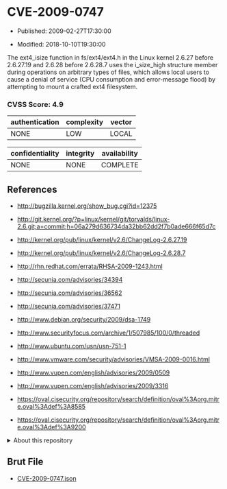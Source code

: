 # CVE-2009-0747

- Published: 2009-02-27T17:30:00

- Modified: 2018-10-10T19:30:00

The ext4_isize function in fs/ext4/ext4.h in the Linux kernel 2.6.27 before 2.6.27.19 and 2.6.28 before 2.6.28.7 uses the i_size_high structure member during operations on arbitrary types of files, which allows local users to cause a denial of service (CPU consumption and error-message flood) by attempting to mount a crafted ext4 filesystem.

### CVSS Score: **4.9**

| authentication | complexity | vector |
| --- | --- | --- |
| NONE | LOW | LOCAL |

| confidentiality | integrity | availability |
| --- | --- | --- |
| NONE | NONE | COMPLETE |

## References

* http://bugzilla.kernel.org/show_bug.cgi?id=12375

* http://git.kernel.org/?p=linux/kernel/git/torvalds/linux-2.6.git;a=commit;h=06a279d636734da32bb62dd2f7b0ade666f65d7c

* http://kernel.org/pub/linux/kernel/v2.6/ChangeLog-2.6.27.19

* http://kernel.org/pub/linux/kernel/v2.6/ChangeLog-2.6.28.7

* http://rhn.redhat.com/errata/RHSA-2009-1243.html

* http://secunia.com/advisories/34394

* http://secunia.com/advisories/36562

* http://secunia.com/advisories/37471

* http://www.debian.org/security/2009/dsa-1749

* http://www.securityfocus.com/archive/1/507985/100/0/threaded

* http://www.ubuntu.com/usn/usn-751-1

* http://www.vmware.com/security/advisories/VMSA-2009-0016.html

* http://www.vupen.com/english/advisories/2009/0509

* http://www.vupen.com/english/advisories/2009/3316

* https://oval.cisecurity.org/repository/search/definition/oval%3Aorg.mitre.oval%3Adef%3A8585

* https://oval.cisecurity.org/repository/search/definition/oval%3Aorg.mitre.oval%3Adef%3A9200

<details>
<summary>About this repository</summary> 

  This repository is part of the project [Live Hack CVE](https://github.com/Live-Hack-CVE). Main website can be found [www.live-hack.org](https://www.live-hack.org) 
  
  Made by [Sn0wAlice](https://github.com/Sn0wAlice) for the people that care about security and need to have a feed of the latest CVEs. Hope you enjoy it, don't forget to star the repo and follow me on [Twitter](https://twitter.com/Sn0wAlice) and [Github](https://github.com/Sn0wAlice). And that is my [personnal website](https://www.alice-snow.me/)

  - [Home Page](https://github.com/Live-Hack-CVE)
  - [Framework](https://github.com/Live-Hack-CVE/cve-framework)
  - [CVE database](https://github.com/Live-Hack-CVE/full_database)
  - [Changelog](https://github.com/Live-Hack-CVE/Changelog)
</details>

## Brut File

* [CVE-2009-0747.json](https://raw.githubusercontent.com/Live-Hack-CVE/full_database/main/cves/2009/CVE-2009-0747.json)

